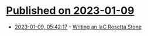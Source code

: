 # [Published on 2023-01-09](index.md)

* [2023-01-09, 05:42:17](https://news.ycombinator.com/item?id=34307201) - [Writing an IaC Rosetta Stone](https://briancaffey.github.io/2023/01/07/i-deployed-the-same-containerized-serverless-django-app-with-aws-cdk-terraform-and-pulumi/)
